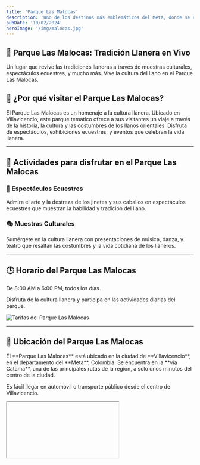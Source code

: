 ```yaml
---
title: 'Parque Las Malocas'
description: 'Uno de los destinos más emblemáticos del Meta, donde se encuentra Caño Cristales, también llamado el "río de los cinco colores". Es famoso por sus aguas cristalinas que adquieren tonos de amarillo, verde, azul, negro y rojo gracias a una planta acuática.'
pubDate: '10/02/2024'
heroImage: '/img/malocas.jpg'
---
```


<!-- Sección Principal con Parallax -->
<section class="relative bg-cover bg-center h-screen overflow-hidden" style="background-image: url('https://ejemplo.com/parque-las-malocas.jpg');">
  <!-- Fondo con transparencia -->
  <div class="absolute inset-0 bg-green-600 bg-opacity-50 flex items-center justify-center animate-fade-in">
    <!-- Contenedor de texto más amplio y estético -->
    <div class="text-center text-white p-12 max-w-2xl bg-opacity-90 bg-green-900 rounded-xl shadow-2xl transform hover:scale-105 transition duration-500">
      <h1 class="text-5xl font-bold animate-pulse text-shadow-md">
        🐴 Parque Las Malocas: Tradición Llanera en Vivo
      </h1>
      <p class="mt-8 text-2xl leading-relaxed">
        Un lugar que revive las tradiciones llaneras a través de muestras culturales, espectáculos ecuestres, y mucho más. Vive la cultura del llano en el Parque Las Malocas.
      </p>
    </div>
  </div>
</section>

<!-- Título centrado de "¿Por qué visitar el Parque Las Malocas?" -->
<div class="text-center mx-auto mt-16 mb-16" style="max-width: 600px;">
  <h2 class="text-4xl font-bold text-black leading-tight">
    🌟 ¿Por qué visitar el Parque Las Malocas?
  </h2>
</div>

<div class="p-8 bg-white shadow-lg rounded-lg mt-16 mb-16 text-center transition-transform transform hover:scale-105 hover:shadow-2xl duration-300">
  <p class="text-gray-700 text-xl leading-relaxed">
    El Parque Las Malocas es un homenaje a la cultura llanera. Ubicado en Villavicencio, este parque temático ofrece a sus visitantes un viaje a través de la historia, la cultura y las costumbres de los llanos orientales. Disfruta de espectáculos, exhibiciones ecuestres, y eventos que celebran la vida llanera.
  </p>
</div>

---

<!-- Actividades para disfrutar en el Parque Las Malocas -->
<div class="text-center mx-auto mt-16 mb-16" style="max-width: 600px;">
  <h2 class="text-4xl font-bold text-black leading-tight">
    🐴 Actividades para disfrutar en el Parque Las Malocas
  </h2>
</div>

<div class="grid grid-cols-1 md:grid-cols-2 gap-8 mt-16 mb-16 text-center">
  
  <!-- Tarjeta 1: Espectáculos Ecuestres -->
  <div class="bg-white shadow-xl rounded-lg p-6 transition-transform transform hover:scale-110 duration-500 hover:shadow-2xl hover:bg-green-100">
    <h3 class="text-2xl font-bold text-green-700 mb-4">🐎 Espectáculos Ecuestres</h3>
    <p class="text-gray-600">
      Admira el arte y la destreza de los jinetes y sus caballos en espectáculos ecuestres que muestran la habilidad y tradición del llano.
    </p>
  </div>

  <!-- Tarjeta 2: Muestras Culturales -->
  <div class="bg-white shadow-xl rounded-lg p-6 transition-transform transform hover:scale-110 duration-500 hover:shadow-2xl hover:bg-green-100">
    <h3 class="text-2xl font-bold text-green-700 mb-4">🎭 Muestras Culturales</h3>
    <p class="text-gray-600">
      Sumérgete en la cultura llanera con presentaciones de música, danza, y teatro que resaltan las costumbres y la vida cotidiana de los llaneros.
    </p>
  </div>

</div>

---

<!-- Horario del Parque Las Malocas -->
<div class="text-center mx-auto mt-16 mb-16" style="max-width: 600px;">
  <h2 class="text-4xl font-bold text-black leading-tight">
    🕒 Horario del Parque Las Malocas
  </h2>
</div>

<div class="relative bg-white p-10 shadow-lg rounded-lg max-w-4xl mx-auto mt-16 mb-16 transition-transform transform hover:scale-105 hover:shadow-2xl duration-500 text-center">
  <p class="text-xl text-gray-600">De <span class="font-bold text-green-700">8:00 AM</span> a <span class="font-bold text-green-700">6:00 PM</span>, todos los días.</p>
  <p class="mt-6 text-gray-500">Disfruta de la cultura llanera y participa en las actividades diarias del parque.</p>

  <!-- Imagen de tarifas centrada -->
  <div class="flex justify-center mt-8 mb-16">
    <img src="/img/malocas2.jpg" alt="Tarifas del Parque Las Malocas" class="rounded-lg shadow-lg max-w-full hover:scale-110 transition-transform duration-500" style="max-height: 400px;" />
  </div>
</div>

---

<!-- Ubicación del Parque Las Malocas -->
<div class="text-center mx-auto mt-16 mb-16" style="max-width: 600px;">
  <h2 class="text-4xl font-bold text-black leading-tight">
    📍 Ubicación del Parque Las Malocas
  </h2>
</div>

<div class="relative bg-white p-10 shadow-lg rounded-lg max-w-4xl mx-auto mt-16 mb-16 transition-transform transform hover:scale-105 hover:shadow-2xl duration-500 text-center">
  <p class="text-xl text-gray-600">
    El **Parque Las Malocas** está ubicado en la ciudad de **Villavicencio**, en el departamento del **Meta**, Colombia. Se encuentra en la **vía Catama**, una de las principales rutas de la región, a solo unos minutos del centro de la ciudad. 
  </p>
  <p class="mt-6 text-gray-500">Es fácil llegar en automóvil o transporte público desde el centro de Villavicencio.</p>

  <!-- Mapa embebido de Google Maps -->
<div class="flex justify-center mt-8">
  <iframe src="https://www.google.com/maps/embed?pb=!1m18!1m12!1m3!1d15937.77509154265!2d-73.6567302!3d4.1526457!2m3!1f0!2f0!3f0!3m2



---

<!-- Consejos para una mejor visita -->
<div class="text-center mx-auto mt-16 mb-16" style="max-width: 600px;">
  <h2 class="text-4xl font-bold text-black leading-tight">
    📌 Consejos para una mejor visita
  </h2>
</div>

<div class="grid grid-cols-1 md:grid-cols-3 gap-10 mt-16 mb-16 max-w-6xl mx-auto text-center">
  
  <!-- Consejo 1: Protección Solar -->
  <div class="bg-gray-50 shadow-lg rounded-lg p-8 transition-transform transform hover:scale-105 duration-300">
    <h3 class="text-3xl font-bold text-green-800 flex items-center justify-center">
      ✅ Protección Solar
    </h3>
    <p class="text-xl text-gray-700 mt-6">
      Lleva protector solar, un sombrero y gafas para protegerte del sol mientras disfrutas de las actividades al aire libre.
    </p>
  </div>

  <!-- Consejo 2: Ropa Cómoda -->
  <div class="bg-gray-50 shadow-lg rounded-lg p-8 transition-transform transform hover:scale-105 duration-300">
    <h3 class="text-3xl font-bold text-green-800 flex items-center justify-center">
      ✅ Ropa Cómoda
    </h3>
    <p class="text-xl text-gray-700 mt-6">
      Usa ropa ligera y cómoda para caminar y participar en las actividades culturales y ecuestres.
    </p>
  </div>

  <!-- Consejo 3: Respeto a los Animales -->
  <div class="bg-gray-50 shadow-lg rounded-lg p-8 transition-transform transform hover:scale-105 duration-300">
    <h3 class="text-3xl font-bold text-green-800 flex items-center justify-center">
      ✅ Respeto a los Animales
    </h3>
    <p class="text-xl text-gray-700 mt-6">
      Sigue las indicaciones de los guías y respeta los animales que participan en los espectáculos ecuestres.
    </p>
  </div>

</div>

---

<!-- Una experiencia para conectarse con la cultura llanera -->
<div class="text-center mx-auto mt-16 mb-16" style="max-width: 600px;">
  <h2 class="text-4xl font-bold text-black leading-tight">
    🌾 Una experiencia para conectarse con la cultura llanera
  </h2>
</div>

<div class="bg-white shadow-lg rounded-lg p-10 text-center mt-16 mb-16 max-w-4xl mx-auto hover:bg-green-50 transition-transform transform hover:scale-105 duration-500">
  <p class="text-gray-700 text-xl leading-relaxed">
    El Parque Las Malocas es una parada obligatoria para quienes desean vivir y entender la vida llanera. Desde los espectáculos ecuestres hasta las muestras culturales, cada rincón del parque ofrece una experiencia única que conecta a los visitantes con la rica tradición de los llanos.
  </p>
</div>

<!-- Imagen de descripción centrada y más grande -->
<div class="flex justify-center mt-16 mb-16">
  <img src="/img/malocas3.jpg" alt="Parque Las Malocas" class="rounded-lg shadow-lg max-w-4xl hover:scale-110 transition-transform duration-500" style="width: 100%; height: auto;" />
</div>
